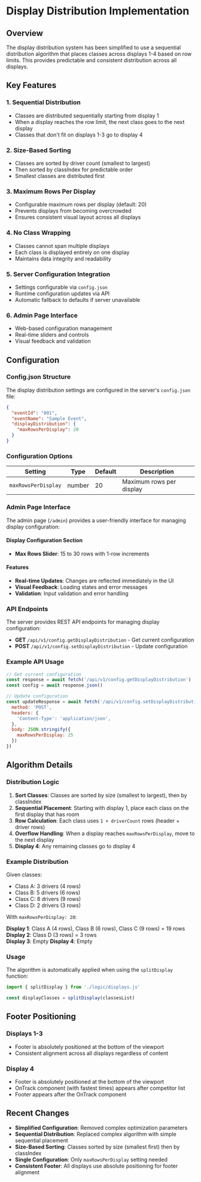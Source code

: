 # Display Distribution Implementation

## Overview

The display distribution system has been simplified to use a sequential distribution algorithm that places classes across displays 1-4 based on row limits. This provides predictable and consistent distribution across all displays.

## Key Features

### 1. **Sequential Distribution**
- Classes are distributed sequentially starting from display 1
- When a display reaches the row limit, the next class goes to the next display
- Classes that don't fit on displays 1-3 go to display 4

### 2. **Size-Based Sorting**
- Classes are sorted by driver count (smallest to largest)
- Then sorted by classIndex for predictable order
- Smallest classes are distributed first

### 3. **Maximum Rows Per Display**
- Configurable maximum rows per display (default: 20)
- Prevents displays from becoming overcrowded
- Ensures consistent visual layout across all displays

### 4. **No Class Wrapping**
- Classes cannot span multiple displays
- Each class is displayed entirely on one display
- Maintains data integrity and readability

### 5. **Server Configuration Integration**
- Settings configurable via `config.json`
- Runtime configuration updates via API
- Automatic fallback to defaults if server unavailable

### 6. **Admin Page Interface**
- Web-based configuration management
- Real-time sliders and controls
- Visual feedback and validation

## Configuration

### Config.json Structure

The display distribution settings are configured in the server's `config.json` file:

```json
{
  "eventId": "001",
  "eventName": "Sample Event",
  "displayDistribution": {
    "maxRowsPerDisplay": 20
  }
}
```

### Configuration Options

| Setting | Type | Default | Description |
|---------|------|---------|-------------|
| `maxRowsPerDisplay` | number | 20 | Maximum rows per display |

### Admin Page Interface

The admin page (`/admin`) provides a user-friendly interface for managing display configuration:

#### Display Configuration Section
- **Max Rows Slider**: 15 to 30 rows with 1-row increments

#### Features
- **Real-time Updates**: Changes are reflected immediately in the UI
- **Visual Feedback**: Loading states and error messages
- **Validation**: Input validation and error handling

### API Endpoints

The server provides REST API endpoints for managing display configuration:

- **GET** `/api/v1/config.getDisplayDistribution` - Get current configuration
- **POST** `/api/v1/config.setDisplayDistribution` - Update configuration

### Example API Usage

```javascript
// Get current configuration
const response = await fetch('/api/v1/config.getDisplayDistribution')
const config = await response.json()

// Update configuration
const updateResponse = await fetch('/api/v1/config.setDisplayDistribution', {
  method: 'POST',
  headers: {
    'Content-Type': 'application/json',
  },
  body: JSON.stringify({
    maxRowsPerDisplay: 25
  })
})
```

## Algorithm Details

### Distribution Logic

1. **Sort Classes**: Classes are sorted by size (smallest to largest), then by classIndex
2. **Sequential Placement**: Starting with display 1, place each class on the first display that has room
3. **Row Calculation**: Each class uses `1 + driverCount` rows (header + driver rows)
4. **Overflow Handling**: When a display reaches `maxRowsPerDisplay`, move to the next display
5. **Display 4**: Any remaining classes go to display 4

### Example Distribution

Given classes:
- Class A: 3 drivers (4 rows)
- Class B: 5 drivers (6 rows)  
- Class C: 8 drivers (9 rows)
- Class D: 2 drivers (3 rows)

With `maxRowsPerDisplay: 20`:

**Display 1**: Class A (4 rows), Class B (6 rows), Class C (9 rows) = 19 rows
**Display 2**: Class D (3 rows) = 3 rows  
**Display 3**: Empty
**Display 4**: Empty

### Usage

The algorithm is automatically applied when using the `splitDisplay` function:

```javascript
import { splitDisplay } from './logic/displays.js'

const displayClasses = splitDisplay(classesList)
```

## Footer Positioning

### Displays 1-3
- Footer is absolutely positioned at the bottom of the viewport
- Consistent alignment across all displays regardless of content

### Display 4
- Footer is absolutely positioned at the bottom of the viewport
- OnTrack component (with fastest times) appears after competitor list
- Footer appears after the OnTrack component

## Recent Changes

- **Simplified Configuration**: Removed complex optimization parameters
- **Sequential Distribution**: Replaced complex algorithm with simple sequential placement
- **Size-Based Sorting**: Classes sorted by size (smallest first) then by classIndex
- **Single Configuration**: Only `maxRowsPerDisplay` setting needed
- **Consistent Footer**: All displays use absolute positioning for footer alignment 
